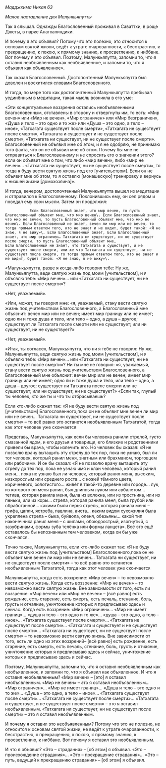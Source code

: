 *Мадджхима Никая 63*

*Малое наставление для Малункьяпутты*

Так я слышал\. Однажды Благословенный проживал в Саваттхи, в роще Джеты, в парке Анатхапиндики\.

И почему я это объявил? Потому что это полезно, это относится к основам святой жизни, ведёт к утрате очарованности, к бесстрастию, к прекращению, к покою, к прямому знанию, к просветлению, к ниббане\. Вот почему я это объявил\. Поэтому, Малункьяпутта, запомни то, что я оставил необъявленным как необъявленное, и запомни то, что я объявил как объявленное»\.

Так сказал Благословенный\. Достопочтенный Малункьяпутта был доволен и восхитился словами Благословенного\.

И тогда, по мере того как достопочтенный Малункьяпутта пребывал уединённым в медитации, такая мысль возникла в его уме:

«Эти концептуальные воззрения остались необъявленными Благословенным, отставлены в сторону и отвергнуты им, то есть: «Мир вечен» или «Мир не вечен», «Мир ограничен» или «Мир безграничен», «Душа и тело – это одно и то же» или «Душа – это одно, а тело – иное», «Татхагата существует после смерти», «Татхагата не существует после смерти», «Татхагата и существует и не существует после смерти», «Татхагата ни существует, ни не существует после смерти»\. Благословенный не объявил мне об этом, и я не одобряю, не принимаю того факта, что он не объявил мне об этом\. Почему бы мне не отправиться к Благословенному и не спросить его о значении этого? если он объявит мне о том, что либо «мир вечен», либо «мир не вечен»… «Татхагата ни существует, ни не существует после смерти»,   то тогда я буду вести святую жизнь под его \[учительством\]\. Если он не объявит мне об этом,   то я оставлю \[монашескую\] тренировку и вернусь к низшей жизни \[домохозяина\]»\.

И тогда, вечером, достопочтенный Малункьяпутта вышел из медитации и отправился к Благословенному\. Поклонившись ему, он сел рядом и поведал ему свои мысли\. Затем он продолжил:

               Если Благословенный знает, что мир вечен, то пусть Благословенный объявит мне, что мир вечен\. Если Благословенный знает, что мир не вечен, то пусть Благословенный объявит мне, что мир не вечен\. Если Благословенный не знает, вечен ли мир или не вечен, то тогда прямым ответом того, кто не знает и не видит, будет такой: «Я не знаю, я не вижу»\. Если Благословенный знает, Если Благословенный знает, что мир ограничен… Татхагата ни существует, ни не существует после смерти, то пусть Благословенный объявит мне…                        Если Благословенный не знает, что Татхагата и существует, и не существует после смерти, или же что Татхагата ни существует, ни не существует после смерти, то тогда прямым ответом того, кто не знает и не видит, будет такой: «Я не знаю, я не вижу»\.

«Малункьяпутта, разве я когда\-либо говорил тебе: Ну же, Малункьяпутта, веди святую жизнь под моим \[учительством\], и я объявлю тебе: «Мир вечен»… или «Татхагата ни существует, ни не существует после смерти»?

«Нет, уважаемый»\.

«Или, может, ты говорил мне: «я, уважаемый, стану вести святую жизнь под учительством Благословенного, а Благословенный мне объяснит: вечен мир или не вечен; имеет мир границу или не имеет; одно ли и тоже душа и тело, или тело – одно, а душа – другое; существует ли Татхагата после смерти или не существует; или ни существует, ни не существует?»

«Нет, уважаемый»\.

«Итак, ты согласен, Малункьяпутта, что ни я тебе не говорил: Ну же, Малункьяпутта, веди святую жизнь под моим \[учительством\], и я объявлю тебе: «Мир вечен»… или «Татхагата ни существует, ни не существует после смерти»?   Ни ты мне не говорил: «я, уважаемый, стану вести святую жизнь под учительством Благословенного, а Благословенный мне объяснит: вечен мир или не вечен; имеет мир границу или не имеет; одно ли и тоже душа и тело, или тело – одно, а душа – другое; существует ли Татхагата после смерти или не существует; или ни существует, ни не существует?»   «Если так, глупый ты человек, кто же ты и что ты отбрасываешь?

Если кто\-либо скажет так: «Я не буду вести святую жизнь под \[учительством\] Благословенного,пока он не объявит мне вечен ли мир или не вечен… Татхагата ни существует, ни не существует после смерти» – то всё равно это останется необъявленным Татхагатой, тогда как этот человек уже скончается

Представь, Малункьяпутта, как если бы человека ранили стрелой, густо смазанной ядом, и его друзья и товарищи, его близкие и родственники привели бы врача, чтобы излечить его\. Но человек бы сказал: «Я не позволю врачу вытащить эту стрелу до тех пор, пока не узнаю, был ли тот человек, который ранил меня, знатным или брахманом, торговцем или рабочим»\. И он бы сказал: «Я не позволю врачу вытащить эту стрелу до тех пор, пока не узнаю имя и клан человека, который ранил меня…  пока не узнаю был ли человек, который ранил меня, высоким, низкорослым или среднего роста\.\.\.  с кожей тёмного цвета, коричневого, золотистого…  живёт в такой\-то деревне или городе…  лук, из которого он меня ранил, был длинным луком или арбалетом…  тетива, которая ранила меня, была из волокна, или из тростника, или из пеньки, или из коры…  стрела, которая ранила меня, была грубой или обработанной…  какими были перья стрелы, которая ранила меня – грифа, цапли, ястреба, павлина, аиста…  каким видом сухожилия была укреплена стрела – быка, буйвола, оленя, обезьяны…  какой тип наконечника ранил меня – с шипами, обоюдоострый, изогнутый, с зазубринами, формы зуба телёнка или формы ланцета»\. Всё это ещё оставалось бы непознанным тем человеком, когда он бы уже скончался\.

Точно также, Малункьяпутта, если кто\-либо скажет так: «Я не буду вести святую жизнь под \[учительством\] Благословенного,пока он не объявит мне вечен ли мир или не вечен… Татхагата ни существует, ни не существует после смерти» – то всё равно это останется необъявленным Татхагатой, тогда как этот человек уже скончается

Малункьяпутта, когда есть воззрение: «Мир вечен» – то невозможно вести святую жизнь\. Когда есть воззрение: «Мир не вечен» – то невозможно вести святую жизнь\. Вне зависимости от того, есть ли воззрение: «Мир вечен» или «Мир не вечен» – \[всё равно\] есть рождение, есть старение, есть смерть, есть печаль, стенание, боль, грусть и отчаяние, уничтожение которых я предписываю здесь и сейчас\. Когда есть воззрение: «Мир ограничен»… «Мир не имеет границ»…   «душа и тело – это одно и то же»… «душа – это одно, а тело – иное»…   «Татхагата существует после смерти»… «Татхагата не существует после смерти»…   «Татхагата и существует и не существует после смерти»… «Татхагата ни существует, ни не существует после смерти» – то невозможно вести святую жизнь\. Вне зависимости от того, есть ли одно из этих воззрений– \[всё равно\] есть рождение, есть старение, есть смерть, есть печаль, стенание, боль, грусть и отчаяние, уничтожение которых я предписываю здесь и сейчас, уничтожение которых я предписываю здесь и сейчас\.

Поэтому, Малункьяпутта, запомни то, что я оставил необъявленным как необъявленное, и запомни то, что я объявил как объявленное\. И что я оставил необъявленным? «Мир вечен» – \[это\] я оставил необъявленным\. «Мир не вечен» – это я оставил необъявленным…  «Мир ограничен»…  «Мир не имеет границ»…  «Душа и тело – это одно и то же»…  «Душа – это одно, а тело – иное»…  «Татхагата существует после смерти»…  «Татхагата не существует после смерти»…  «Татхагата и существует, и не существует после смерти» – это я оставил необъявленным\.  «Татхагата ни существует, ни не существует после смерти» – это я оставил необъявленным\. 

И почему я оставил это необъявленным? Потому что это не полезно, не относится к основам святой жизни, не ведёт к утрате очарованности, к бесстрастию, к прекращению, к покою, к прямому знанию, к просветлению, к ниббане\. Вот почему я оставил это необъявленным\.

И что я объявил? «Это – страдания» – \[об этом\] я объявил\. «Это – происхождение страдания»…  «Это – прекращение страдания»…  «Это – путь, ведущий к прекращению страдания» – \[об этом\] я объявил\. 
